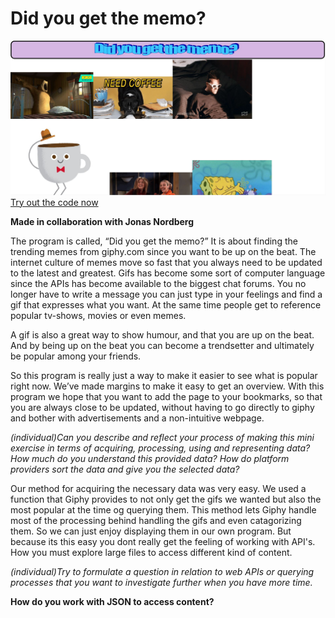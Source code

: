 # Did you get the memo?
![Alt text](https://github.com/Solution0/Aesthetic-Programming/blob/Github-Desktop/Mini_ex8/Screenshot.JPG)
[Try out the code now](https://rawgit.com/Solution0/Aesthetic-Programming/Github-Desktop/Mini_ex8/empty-example/index.html)

**Made in collaboration with Jonas Nordberg**

The program is called, “Did you get the memo?” It is about finding the trending memes from giphy.com since you want to be up on the beat. The internet culture of memes move so fast that you always need to be updated to the latest and greatest. 
Gifs has become some sort of computer language since the APIs has become available to the biggest chat forums. You no longer have to write a message you can just type in your feelings and find a gif that expresses what you want. At the same time people get to reference popular tv-shows, movies or even memes.

A gif is also a great way to show humour, and that you are up on the beat. And by being up on the beat you can become a trendsetter and ultimately be popular among your friends.

So this program is really just a way to make it easier to see what is popular right now. We’ve made margins to make it easy to get an overview. With this program we hope that you want to add the page to your bookmarks, so that you are always close to be updated, without having to go directly to giphy and bother with advertisements and a non-intuitive webpage. 

*(individual)Can you describe and reflect your process of making this mini exercise in terms of acquiring, processing, using and representing data? How much do you understand this provided data? How do platform providers sort the data and give you the selected data?*

Our method for acquiring the necessary data was very easy. We used a function that Giphy provides to not only get the gifs we wanted but also the most popular at the time og querying them. This method lets Giphy handle most of the processing behind handling the gifs and even catagorizing them. So we can just enjoy displaying them in our own program. But because its this easy you dont really get the feeling of working with API's. How you must explore large files to access different kind of content. 

*(individual)Try to formulate a question in relation to web APIs or querying processes that you want to investigate further when you have more time.*

**How do you work with JSON to access content?** 
